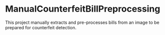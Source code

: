 # ManualCounterfeitBillPreprocessing
This project manually extracts and pre-processes bills from an image to be prepared for counterfeit detection.
